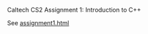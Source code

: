 Caltech CS2 Assignment 1: Introduction to C++

See [assignment1.html](http://htmlpreview.github.io/?https://github.com/caltechcs2/cpp_intro/blob/master/assignment1.html)
